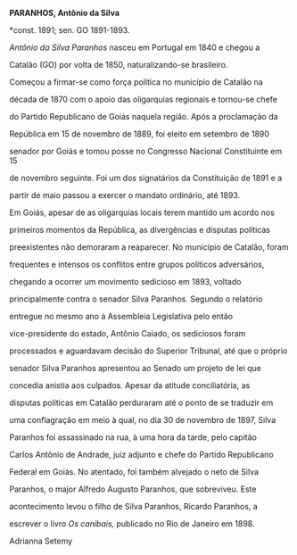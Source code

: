 **PARANHOS, Antônio da Silva**



\*const. 1891; sen. GO 1891-1893.



*Antônio da Silva Paranhos* nasceu em Portugal em 1840 e chegou a

Catalão (GO) por volta de 1850, naturalizando-se brasileiro.



Começou a firmar-se como força política no município de Catalão na

década de 1870 com o apoio das oligarquias regionais e tornou-se chefe

do Partido Republicano de Goiás naquela região. Após a proclamação da

República em 15 de novembro de 1889, foi eleito em setembro de 1890

senador por Goiás e tomou posse no Congresso Nacional Constituinte em 15

de novembro seguinte. Foi um dos signatários da Constituição de 1891 e a

partir de maio passou a exercer o mandato ordinário, até 1893.



Em Goiás, apesar de as oligarquias locais terem mantido um acordo nos

primeiros momentos da República, as divergências e disputas políticas

preexistentes não demoraram a reaparecer. No município de Catalão, foram

frequentes e intensos os conflitos entre grupos políticos adversários,

chegando a ocorrer um movimento sedicioso em 1893, voltado

principalmente contra o senador Silva Paranhos. Segundo o relatório

entregue no mesmo ano à Assembleia Legislativa pelo então

vice-presidente do estado, Antônio Caiado, os sediciosos foram

processados e aguardavam decisão do Superior Tribunal, até que o próprio

senador Silva Paranhos apresentou ao Senado um projeto de lei que

concedia anistia aos culpados. Apesar da atitude conciliatória, as

disputas políticas em Catalão perduraram até o ponto de se traduzir em

uma conflagração em meio à qual, no dia 30 de novembro de 1897, Silva

Paranhos foi assassinado na rua, à uma hora da tarde, pelo capitão

Carlos Antônio de Andrade, juiz adjunto e chefe do Partido Republicano

Federal em Goiás. No atentado, foi também alvejado o neto de Silva

Paranhos, o major Alfredo Augusto Paranhos, que sobreviveu. Este

acontecimento levou o filho de Silva Paranhos, Ricardo Paranhos, a

escrever o livro *Os canibais,* publicado no Rio de Janeiro em 1898.



Adrianna Setemy



